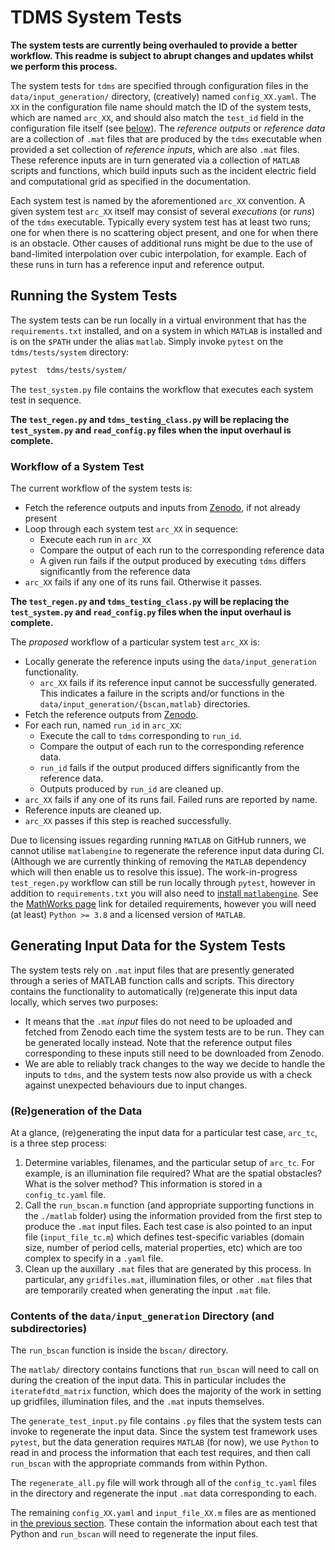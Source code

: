 # TDMS System Tests

**The system tests are currently being overhauled to provide a better workflow. This readme is subject to abrupt changes and updates whilst we perform this process.**

The system tests for `tdms` are specified through configuration files in the `data/input_generation/` directory, (creatively) named `config_XX.yaml`. The `XX` in the configuration file name should match the ID of the system tests, which are named `arc_XX`, and should also match the `test_id` field in the configuration file itself (see [below]()). The _reference outputs_ or _reference data_ are a collection of `.mat` files that are produced by the `tdms` executable when provided a set collection of _reference inputs_, which are also `.mat` files. These reference inputs are in turn generated via a collection of `MATLAB` scripts and functions, which build inputs such as the incident electric field and computational grid as specified in the documentation.

Each system test is named by the aforementioned `arc_XX` convention. A given system test `arc_XX` itself may consist of several _executions_ (or _runs_) of the `tdms` executable. Typically every system test has at least two runs; one for when there is no scattering object present, and one for when there is an obstacle. Other causes of additional runs might be due to the use of band-limited interpolation over cubic interpolation, for example. Each of these runs in turn has a reference input and reference output.

## Running the System Tests

The system tests can be run locally in a virtual environment that has the `requirements.txt` installed, and on a system in which `MATLAB` is installed and is on the `$PATH` under the alias `matlab`. Simply invoke `pytest` on the `tdms/tests/system` directory:
```bash
pytest  tdms/tests/system/
```

The `test_system.py` file contains the workflow that executes each system test in sequence.

**The `test_regen.py` and `tdms_testing_class.py` will be replacing the `test_system.py` and `read_config.py` files when the input overhaul is complete.**

### Workflow of a System Test

The current workflow of the system tests is:
- Fetch the reference outputs and inputs from [Zenodo](https://zenodo.org/record/7440616/files), if not already present
- Loop through each system test `arc_XX` in sequence:
    - Execute each run in `arc_XX`
    - Compare the output of each run to the corresponding reference data
    - A given run fails if the output produced by executing `tdms` differs significantly from the reference data
- `arc_XX` fails if any one of its runs fail. Otherwise it passes.

**The `test_regen.py` and `tdms_testing_class.py` will be replacing the `test_system.py` and `read_config.py` files when the input overhaul is complete.**

The _proposed_ workflow of a particular system test `arc_XX` is:
- Locally generate the reference inputs using the `data/input_generation` functionality.
    - `arc_XX` fails if its reference input cannot be successfully generated. This indicates a failure in the scripts and/or functions in the `data/input_generation/{bscan,matlab}` directories.
- Fetch the reference outputs from [Zenodo](https://zenodo.org/record/7440616/files).
- For each run, named `run_id` in `arc_XX`:
    - Execute the call to `tdms` corresponding to `run_id`.
    - Compare the output of each run to the corresponding reference data.
    - `run_id` fails if the output produced differs significantly from the reference data.
    - Outputs produced by `run_id` are cleaned up.
- `arc_XX` fails if any one of its runs fail. Failed runs are reported by name.
- Reference inputs are cleaned up.
- `arc_XX` passes if this step is reached successfully.

Due to licensing issues regarding running `MATLAB` on GitHub runners, we cannot utilise `matlabengine` to regenerate the reference input data during CI. (Although we are currently thinking of removing the `MATLAB` dependency which will then enable us to resolve this issue). The work-in-progress `test_regen.py` workflow can still be run locally through `pytest`, however in addition to `requirements.txt` you will also need to [install `matlabengine`](https://uk.mathworks.com/help/matlab/matlab_external/install-the-matlab-engine-for-python.html). See the [MathWorks page](https://uk.mathworks.com/help/matlab/matlab_external/install-the-matlab-engine-for-python.html) link for detailed requirements, however you will need (at least) `Python >= 3.8` and a licensed version of `MATLAB`.

## Generating Input Data for the System Tests

The system tests rely on `.mat` input files that are presently generated through a series of MATLAB function calls and scripts. This directory contains the functionality to automatically (re)generate this input data locally, which serves two purposes:
- It means that the `.mat` _input_ files do not need to be uploaded and fetched from Zenodo each time the system tests are to be run. They can be generated locally instead. Note that the reference output files corresponding to these inputs still need to be downloaded from Zenodo.
- We are able to reliably track changes to the way we decide to handle the inputs to `tdms`, and the system tests now also provide us with a check against unexpected behaviours due to input changes.

### (Re)generation of the Data

At a glance, (re)generating the input data for a particular test case, `arc_tc`, is a three step process:
1. Determine variables, filenames, and the particular setup of `arc_tc`. For example, is an illumination file required? What are the spatial obstacles? What is the solver method? This information is stored in a `config_tc.yaml` file.
1. Call the `run_bscan.m` function (and appropriate supporting functions in the `./matlab` folder) using the information provided from the first step to produce the `.mat` input files. Each test case is also pointed to an input file (`input_file_tc.m`) which defines test-specific variables (domain size, number of period cells, material properties, etc) which are too complex to specify in a `.yaml` file.
1. Clean up the auxillary `.mat` files that are generated by this process. In particular, any `gridfiles.mat`, illumination files, or other `.mat` files that are temporarily created when generating the input `.mat` file.

### Contents of the `data/input_generation` Directory (and subdirectories)

The `run_bscan` function is inside the `bscan/` directory.

The `matlab/` directory contains functions that `run_bscan` will need to call on during the creation of the input data. This in particular includes the `iteratefdtd_matrix` function, which does the majority of the work in setting up gridfiles, illumination files, and the `.mat` inputs themselves.

The `generate_test_input.py` file contains `.py` files that the system tests can invoke to regenerate the input data. Since the system test framework uses `pytest`, but the data generation requires `MATLAB` (for now), we use `Python` to read in and process the information that each test requires, and then call `run_bscan` with the appropriate commands from within Python.

The `regenerate_all.py` file will work through all of the `config_tc.yaml` files in the directory and regenerate the input `.mat` data corresponding to each.

The remaining `config_XX.yaml` and `input_file_XX.m` files are as mentioned in [the previous section](#regeneration-of-the-data). These contain the information about each test that Python and `run_bscan` will need to regenerate the input files.
